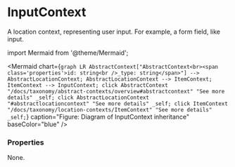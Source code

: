 # InputContext

A location context, representing user input. For example, a form field, like input.

import Mermaid from '@theme/Mermaid';

<Mermaid chart={`
	graph LR
		AbstractContext["AbstractContext<br><span class='properties'>id: string<br />_type: string</span>"] --> AbstractLocationContext;
    AbstractLocationContext --> ItemContext;
    ItemContext --> InputContext;
    click AbstractContext "/docs/taxonomy/abstract-contexts/overview#abstractcontext" "See more details" _self;
    click AbstractLocationContext "#abstractlocationcontext" "See more details" _self;
    click ItemContext "/docs/taxonomy/location-contexts/ItemContext" "See more details" _self;
`} caption="Figure: Diagram of InputContext inheritance" baseColor="blue" />

### Properties
None.